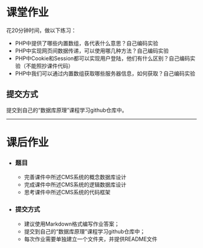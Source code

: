 # 课堂作业
   花20分钟时间，做以下练习：
   * PHP中提供了哪些内置数组，各代表什么意思？自己编码实验
   * PHP中实现网页间数据传递，可以使用哪几种方法？自己编码实验
   * PHP中Cookie和Session都可以实现用户登陆，他们有什么区别？自己编码实验（不能照抄课件代码）
   * PHP中我们可以通过内置数组获取哪些服务器信息，如何获取？自己编码实验

## 提交方式
   提交到自己的“数据库原理”课程学习github仓库中。

---
<!-- _backgroundColor: #005966  -->
<!-- _color: white -->

# 课后作业
* ### 题目
  - 完善课件中所述CMS系统的概念数据库设计
  - 完成课件中所述CMS系统的逻辑数据库设计
  - 思考课件中所述CMS系统的代码框架
* ### 提交方式
  - 建议使用Markdown格式编写作业答案；
  - 提交到自己的“数据库原理”课程学习github仓库中；
  - 每次作业需要单独建立一个文件夹，并提供README文件
